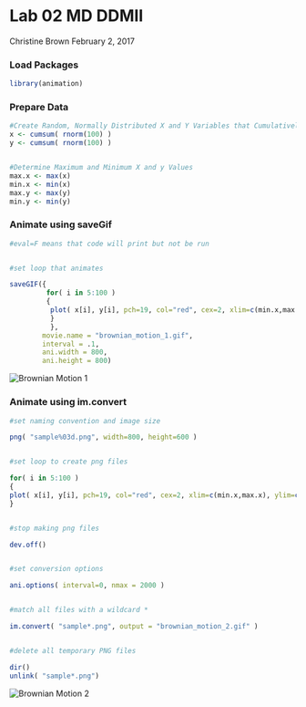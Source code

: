 Lab 02 MD DDMII
================
Christine Brown
February 2, 2017

### Load Packages

``` r
library(animation)
```

### Prepare Data

``` r
#Create Random, Normally Distributed X and Y Variables that Cumulatively Sum
x <- cumsum( rnorm(100) )
y <- cumsum( rnorm(100) )


#Determine Maximum and Minimum X and y Values
max.x <- max(x)
min.x <- min(x)
max.y <- max(y)
min.y <- min(y)
```

### Animate using saveGif

``` r
#eval=F means that code will print but not be run


#set loop that animates

saveGIF({
         for( i in 5:100 )
         {
          plot( x[i], y[i], pch=19, col="red", cex=2, xlim=c(min.x,max.x), ylim=c(min.y,max.y), main="Brownian Motion Made with saveGif"  )
          }
          },
        movie.name = "brownian_motion_1.gif",
        interval = .1,
        ani.width = 800,
        ani.height = 800)
```

![](./gifs/brownian_motion_1.gif "Brownian Motion 1")

### Animate using im.convert

``` r
#set naming convention and image size

png( "sample%03d.png", width=800, height=600 )


#set loop to create png files

for( i in 5:100 )
{
plot( x[i], y[i], pch=19, col="red", cex=2, xlim=c(min.x,max.x), ylim=c(min.y,max.y), main="Brownian Motion Made with saveGif"  )
}                                              


#stop making png files

dev.off()                                      


#set conversion options

ani.options( interval=0, nmax = 2000 )


#match all files with a wildcard *

im.convert( "sample*.png", output = "brownian_motion_2.gif" )


#delete all temporary PNG files

dir()
unlink( "sample*.png")
```

![](./gifs/brownian_motion_2.gif "Brownian Motion 2")
